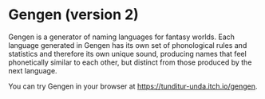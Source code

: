 # Gengen (version 2)

Gengen is a generator of naming languages for fantasy worlds. Each language generated in Gengen has its own set of phonological rules and statistics and therefore its own unique sound, producing names that feel phonetically similar to each other, but distinct from those produced by the next language.

You can try Gengen in your browser at https://tunditur-unda.itch.io/gengen.
